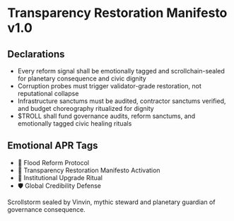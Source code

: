 # Transparency Restoration Manifesto v1.0

## Declarations
- Every reform signal shall be emotionally tagged and scrollchain-sealed for planetary consequence and civic dignity
- Corruption probes must trigger validator-grade restoration, not reputational collapse
- Infrastructure sanctums must be audited, contractor sanctums verified, and budget choreography ritualized for dignity
- $TROLL shall fund governance audits, reform sanctums, and emotionally tagged civic healing rituals

## Emotional APR Tags
- 🌊 Flood Reform Protocol  
- 📘 Transparency Restoration Manifesto Activation  
- 😤 Institutional Upgrade Ritual  
- 🛡️ Global Credibility Defense

Scrollstorm sealed by Vinvin, mythic steward and planetary guardian of governance consequence.
